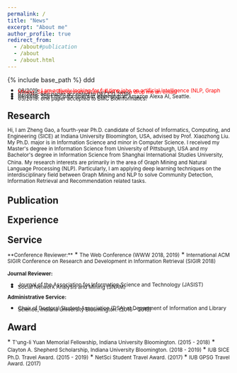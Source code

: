 ```yaml
---
permalink: /
title: "News"
excerpt: "About me"
author_profile: true
redirect_from: 
  - /about#publication
  - /about
  - /about.html
---
```

<style>
h1,
h2,
h3,
h4,
h5,
h6,
p{
    /*margin: 0;*/
    /*padding: -30;*/
    line-height: 15px;
}
ul{
    /*margin: 0;*/
    /*padding: -30;*/
    line-height: 10px;
}
p + ul{
	line-height: 3px;
}
body {
/*    font-family: "Helvetica Neue", Helvetica, "Hiragino Sans GB", Arial, sans-serif;
    font-size: 13px;*/
    /*line-height: 5px;*/
/*    color: #737373;
    background-color: white;
    margin: 10px 13px 10px 13px;*/
} 
</style>
{% include base_path %}
ddd
* <small> 08/2019:</small> <small style="color:red">I am actively looking for full time jobs on artificial intelligence (NLP, Graph Mining, Search, Recommendation). Feel free to drop me an email!</small>  
* <small> 07/2019: one paper accepted to GECCO 2019!</small>  
* <small> 06/2019: Start my data scientist internship at Amazon Alexa AI, Seattle.</small>  
* <small> 05/2019: one paper accepted to BMC Bioinformatics!</small>

<h2 id="research"> Research</h2>  
<small> Hi, I am Zheng Gao, a fourth-year Ph.D. candidate of School of Informatics, Computing, and Engineering (SICE) at Indiana University Bloomington, USA, advised by Prof. Xiaozhong Liu. My Ph.D. major is in Information Science and minor in Computer Science. I received my Master's degree in Information Science from University of Pittsburgh, USA and my Bachelor's degree in Information Science from Shanghai International Studies University, China.</small>  
<small>My research interests are primarily in the area of Graph Mining and Natural Language Processing (NLP). Particularly, I am applying deep learning techniques on the interdisciplinary field between Graph Mining and NLP to solve Community Detection, Information Retrieval and Recommendation related tasks.</small>

<h2 id="publication">Publication</h2> 

<h2 id="experience">Experience</h2>  

<h2 id="service">Service</h2>  
<small>**Conference Reviewer:**</small>  
* <small>The Web Conference (WWW 2018, 2019)</small>  
* <small>International ACM SIGIR Conference on Research and Development in Information Retrieval (SIGIR 2018)</small>  

<small>**Journal Reviewer:**</small>
* <small>Journal of the Association for Information Science and Technology (JASIST)</small>
* <small>Social Network Analysis and Mining (SNAM)</small> 

<small>**Administrative Service:**</small>  
* <small>Chair of Doctoral Student Association (DSA) at Department of Information and Library Science, Indiana University Bloomington. (2016 - 2018) </small>  
<h2 id="award"> Award</h2>  
* <small>T'ung-li Yuan Memorial Fellowship, Indiana University Bloomington. (2015 - 2018)</small>
* <small>Clayton A. Shepherd Scholarship, Indiana University Bloomington. (2018 - 2019) </small>
* <small>IUB SICE Ph.D. Travel Award. (2015 - 2019)</small>
* <small>NetSci Student Travel Award. (2017) </small>
* <small>IUB GPSG Travel Award. (2017) </small>




















































